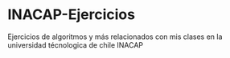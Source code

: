 # INACAP-Ejercicios
Ejercicios de algoritmos y más relacionados con mis clases en la universidad técnologica de chile INACAP

